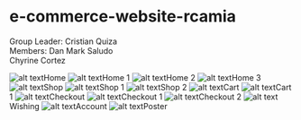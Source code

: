 # e-commerce-website-rcamia
Group Leader: Cristian Quiza<br>
      Members: Dan Mark Saludo<br>
               Chyrine Cortez<br>


![alt text][img1]Home
![alt text][img2]Home 1
![alt text][img3]Home 2
![alt text][img4]Home 3
![alt text][img5]Shop
![alt text][img6]Shop 1
![alt text][img7]Shop 2
![alt text][img8]Cart
![alt text][img9]Cart 1
![alt text][img10]Checkout
![alt text][img11]Checkout 1
![alt text][img12]Checkout 2
![alt text][img13]Wishing
![alt text][img14]Account
![alt text][img15]Poster



[img1]:https://github.com/Kirisaite/e-commerce-website-rcamia/blob/master/home.PNG
[img2]:https://github.com/Kirisaite/e-commerce-website-rcamia/blob/master/home1.PNG
[img3]:https://github.com/Kirisaite/e-commerce-website-rcamia/blob/master/home3.PNG
[img4]:https://github.com/Kirisaite/e-commerce-website-rcamia/blob/master/home4.PNG


[img5]:https://github.com/Kirisaite/e-commerce-website-rcamia/blob/master/shop_beverages.PNG
[img6]:https://github.com/Kirisaite/e-commerce-website-rcamia/blob/master/shop_detergent.PNG
[img7]:https://github.com/Kirisaite/e-commerce-website-rcamia/blob/master/shop_paper_goods.PNG

[img8]:https://github.com/Kirisaite/e-commerce-website-rcamia/blob/master/cart.PNG
[img9]:https://github.com/Kirisaite/e-commerce-website-rcamia/blob/master/cart1.PNG


[img10]:https://github.com/Kirisaite/e-commerce-website-rcamia/blob/master/checkout.PNG
[img11]:https://github.com/Kirisaite/e-commerce-website-rcamia/blob/master/checkout1.PNG
[img12]:https://github.com/Kirisaite/e-commerce-website-rcamia/blob/master/checkout2.PNG

[img13]:https://github.com/Kirisaite/e-commerce-website-rcamia/blob/master/wishlist.PNG

[img15]:https://github.com/Kirisaite/e-commerce-website-rcamia/blob/master/RCamia.png

[img14]:https://github.com/Kirisaite/e-commerce-website-rcamia/blob/master/my_account.PNG






